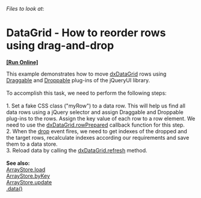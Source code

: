 <!-- default file list -->
*Files to look at*:

<!-- default file list end -->
# DataGrid  - How to reorder rows using drag-and-drop
<!-- run online -->
**[[Run Online]](https://codecentral.devexpress.com/t152596/)**
<!-- run online end -->


This example demonstrates how to move <a href="http://js.devexpress.com/Documentation/ApiReference/UI_Widgets/dxDataGrid/?version=14_1">dxDataGrid</a> rows using <a href="http://jqueryui.com/draggable/">Draggable</a> and <a href="http://jqueryui.com/droppable/">Droppable</a> plug-ins of the jQueryUI library. <br><br>To accomplish this task, we need to perform the following steps:<br><br>1. Set a fake CSS class ("myRow") to a data row. This will help us find all data rows using a jQuery selector and assign Draggable and Droppable plug-ins to the rows. Assign the key value of each row to a row element. We need to use the <a href="http://js.devexpress.com/Documentation/ApiReference/UI_Widgets/dxDataGrid/Configuration/?version=14_1#rowPrepared">dxDataGrid.rowPrepared</a> callback function for this step.<br>2. When the <a href="http://api.jqueryui.com/droppable/#event-drop">drop</a> event fires, we need to get indexes of the dropped and the target rows, recalculate indexes according our requirements and save them to a data store.<br>3. Reload data by calling the <a href="http://js.devexpress.com/Documentation/ApiReference/UI_Widgets/dxDataGrid/Methods/?version=14_1#refresh">dxDataGrid.refresh</a> method.<br><br><strong>See also:</strong><br><a href="http://js.devexpress.com/Documentation/ApiReference/Data_Library/ArrayStore/Methods/?version=14_1#loadoptions">ArrayStore.load</a> <br><a href="http://js.devexpress.com/Documentation/ApiReference/Data_Library/ArrayStore/Methods/?version=14_1#byKeykey_extraOptions">ArrayStore.byKey</a> <br><a href="http://js.devexpress.com/Documentation/ApiReference/Data_Library/ArrayStore/Methods/?version=14_1#updatekey_values">ArrayStore.update</a> <br><a href="http://api.jquery.com/data/">.data()</a>

<br/>


